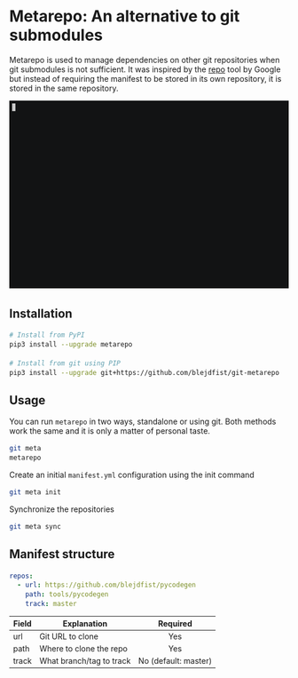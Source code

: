 # Metarepo: An alternative to git submodules

Metarepo is used to manage dependencies on other git repositories when git submodules is not sufficient.
It was inspired by the [repo](https://gerrit.googlesource.com/git-repo/) tool by Google but instead of requiring the
manifest to be stored in its own repository, it is stored in the same repository.

![Demo](assets/demo.gif)

## Installation

```bash
# Install from PyPI
pip3 install --upgrade metarepo

# Install from git using PIP
pip3 install --upgrade git+https://github.com/blejdfist/git-metarepo
```

## Usage

You can run `metarepo` in two ways, standalone or using git. Both methods work the same and it is only a matter of personal taste.

```bash
git meta
metarepo
```

Create an initial `manifest.yml` configuration using the init command
```bash
git meta init
```

Synchronize the repositories
```bash
git meta sync
```

## Manifest structure

```yml
repos:
  - url: https://github.com/blejdfist/pycodegen
    path: tools/pycodegen
    track: master
```

| Field     | Explanation              | Required             |
| --------- | ------------------------ | :------------------: |
| url       | Git URL to clone         | Yes                  |
| path      | Where to clone the repo  | Yes                  |
| track     | What branch/tag to track | No (default: master) |
